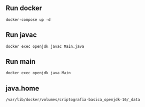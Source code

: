 ## Run docker
```
docker-compose up -d
```

## Run javac
```
docker exec openjdk javac Main.java
```

## Run main
```
docker exec openjdk java Main
```

## java.home
```
/var/lib/docker/volumes/criptografia-basica_openjdk-16/_data
```